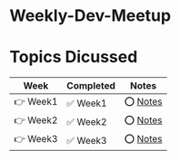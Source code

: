 # Weekly-Dev-Meetup

# Topics Dicussed
Week | Completed | Notes
------------ | ------------- | -------------
👉 Week1 | ✅ Week1 | ⭕️ [Notes](https://github.com/RaheemAmer/RouteAcademyTasks/tree/main/Notes/Week4)
👉 Week2 | ✅ Week2 | ⭕️ [Notes](https://github.com/RaheemAmer/RouteAcademyTasks/tree/main/Notes/Week5)
👉 Week3 | ✅ Week3 | ⭕️ [Notes](https://github.com/RaheemAmer/RouteAcademyTasks/tree/main/Notes/Week6)
